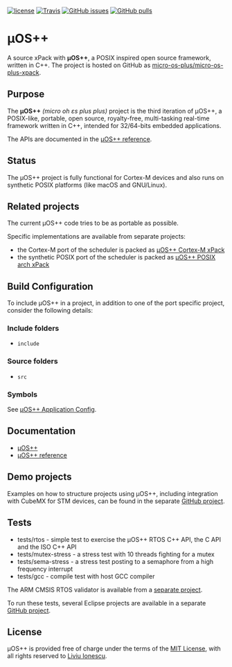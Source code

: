 [![license](https://img.shields.io/github/license/micro-os-plus/micro-os-plus-xpack.svg)](https://github.com/micro-os-plus/micro-os-plus-xpack/blob/xpack/LICENSE)
[![Travis](https://img.shields.io/travis/micro-os-plus/micro-os-plus-xpack.svg)](https://travis-ci.org/micro-os-plus/micro-os-plus-xpack)
[![GitHub issues](https://img.shields.io/github/issues/micro-os-plus/micro-os-plus-xpack.svg)](https://github.com/micro-os-plus/micro-os-plus-xpack/issues)
[![GitHub pulls](https://img.shields.io/github/issues-pr/micro-os-plus/micro-os-plus-xpack.svg)](https://github.com/micro-os-plus/micro-os-plus-xpack/pulls)

# µOS++

A source xPack with **µOS++**, a POSIX inspired open
source framework, written in C++. The project is hosted on
GitHub as
[micro-os-plus/micro-os-plus-xpack](https://github.com/micro-os-plus/micro-os-plus-xpack).

## Purpose

The **µOS++** _(micro oh ɛs plus plus)_ project is
the third iteration of µOS++, a POSIX-like, portable, open source,
royalty-free, multi-tasking real-time framework written in C++,
intended for 32/64-bits embedded applications.

The APIs are documented in the
[µOS++ reference](http://micro-os-plus.github.io/reference/cmsis-plus/).

## Status

The µOS++ project is fully functional for Cortex-M devices and also runs
on synthetic POSIX platforms (like macOS and GNU/Linux).

## Related projects

The current µOS++ code tries to be as portable as possible.

Specific implementations are available from separate projects:

- the Cortex-M port of the scheduler is packed as
[µOS++ Cortex-M xPack](https://github.com/micro-os-plus/cortexm-arch-xpack)
- the synthetic POSIX port of the scheduler is packed as
[µOS++ POSIX arch xPack](https://github.com/micro-os-plus/posix-arch-xpack)

## Build Configuration

To include µOS++ in a project, in addition to one of the port
specific project, consider the following details:

### Include folders

- `include`

### Source folders

- `src`

### Symbols

See [µOS++ Application Config](http://micro-os-plus.github.io/reference/cmsis-plus/group__cmsis-plus-app-config.html).

## Documentation

- [µOS++](http://micro-os-plus.github.io)
- [µOS++ reference](http://micro-os-plus.github.io/reference/cmsis-plus/)

## Demo projects

Examples on how to structure projects using µOS++, including integration
with CubeMX for STM devices, can be found in the separate
[GitHub project](https://github.com/micro-os-plus/eclipse-demo-projects).

## Tests

- tests/rtos - simple test to exercise the µOS++ RTOS C++ API,
the C API and the ISO C++ API
- tests/mutex-stress - a stress test with 10 threads fighting for a mutex
- tests/sema-stress - a stress test posting to a semaphore from a high
frequency interrupt
- tests/gcc - compile test with host GCC compiler

The ARM CMSIS RTOS validator is available from a
[separate project](https://github.com/xpacks/arm-cmsis-rtos-validator).

To run these tests, several Eclipse projects are available in a separate
[GitHub project](https://github.com/micro-os-plus/eclipse-test-projects).

## License

µOS++ is provided free of charge under the terms of the
[MIT License](https://opensource.org/licenses/MIT), with all rights
reserved to [Liviu Ionescu](https://github.com/ilg-ul).

